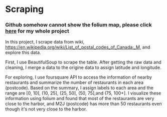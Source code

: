 # Scraping

### Github somehow cannot show the folium map, please click [here](https://dataplatform.cloud.ibm.com/analytics/notebooks/v2/33475063-b806-49ce-b0e3-2c7a861078a3/view?access_token=4266a46db055e1095cc8530c10cd14c518db7cb3d49827bc3bf1ecf6377fc8cf) for my whole project 

In this project, I scrape data from wiki, https://en.wikipedia.org/wiki/List_of_postal_codes_of_Canada:_M, and explore this data.

First, I use BeautifulSoup to scrape the table. After getting the raw data and cleaning, I merge a data to the origine data to assign latitude and longitude.

For exploring, I use foursquare API to access the information of nearby restaurants and summarize the number of restaurants in each area (postcode). Based on the summary, I assign labels to each area and the range are [0, 10], (10, 25], (25, 50], (50, 75],and (75, 100+]. I visualize these information using folium and found that most of the restaurants are very close to the harbor, and M2J (postcode) has more than 50 restaurants even though it's not very close to the harbor.
